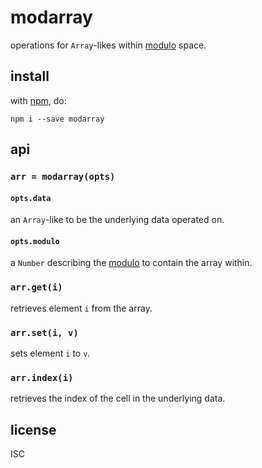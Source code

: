 # modarray

operations for `Array`-likes within [modulo](https://en.wikipedia.org/wiki/Modulo_operation) space.

## install

with [npm](https://npmjs.org), do:

```
npm i --save modarray
```

## api

### `arr = modarray(opts)`

#### `opts.data`

an `Array`-like to be the underlying data operated on.

#### `opts.modulo`

a `Number` describing the [modulo](https://en.wikipedia.org/wiki/Modulo_operation) to contain the array within.

### `arr.get(i)`

retrieves element `i` from the array.

### `arr.set(i, v)`

sets element `i` to `v`.

### `arr.index(i)`

retrieves the index of the cell in the underlying data.

## license

ISC
